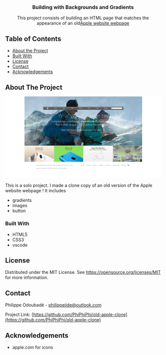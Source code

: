 <!-- PROJECT LOGO -->
<br />
<p align="center">
  <h3 align="center">Building with Backgrounds and Gradients</h3>
  <p align="center">
    This project consists of building an HTML page that matches the appearance of an old<a href ="http://archive.fo/UW4oR">Apple website webpage</a>
    <br />    
  </p>
</p>

<!-- TABLE OF CONTENTS -->

## Table of Contents

- [About the Project](#about-the-project)
- [Built With](#built-with)
- [License](#license)
- [Contact](#contact)
- [Acknowledgements](#acknowledgements)

<!-- ABOUT THE PROJECT -->

## About The Project

[![Product Name Screen Shot][product-screenshot]](https://example.com)

This is a solo project. I made a clone copy of an old version of the Apple website webpage ! It includes

- gradients
- images
- button

### Built With

- HTML5
- CSS3
- vscode

<!-- LICENSE -->

## License

Distributed under the MIT License. See https://opensource.org/licenses/MIT for more information.

<!-- CONTACT -->

## Contact

Philippe Odoubadé - philippejide@outlook.com

Project Link: [https://github.com/PhiPhiPhi/old-apple-clone](https://github.com/PhiPhiPhi/old-apple-clone)

<!-- ACKNOWLEDGEMENTS -->

## Acknowledgements

- apple.com for icons

<!-- MARKDOWN LINKS & IMAGES -->
<!-- https://www.markdownguide.org/basic-syntax/#reference-style-links -->

[product-screenshot]: assets/images/screenshot.png
